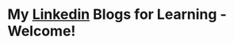 # **My [Linkedin](https://www.linkedin.com/in/tussi147/recent-activity/all/) Blogs for Learning - Welcome!**       
 
 
 
